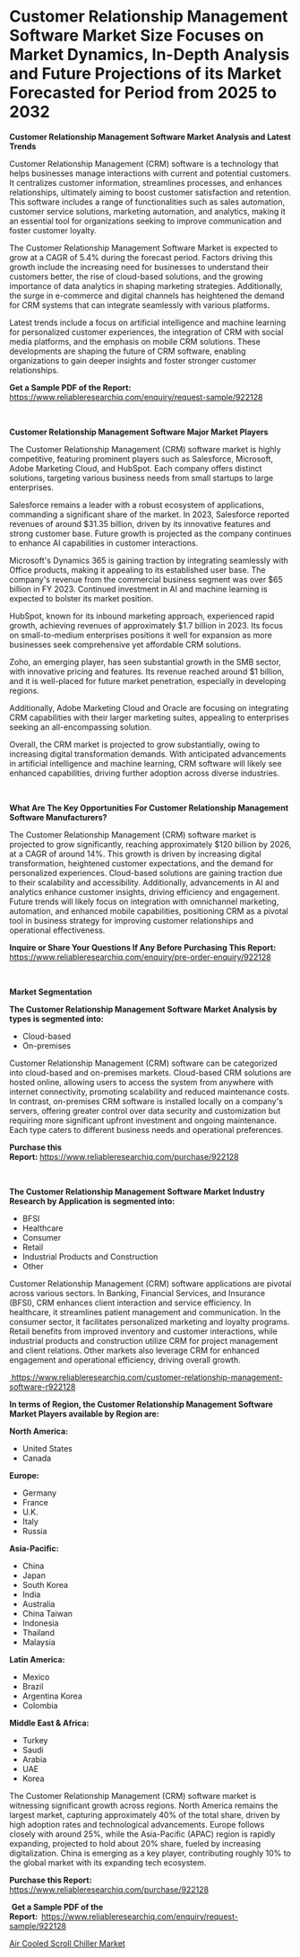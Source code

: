 <p><h1>Customer Relationship Management Software Market Size Focuses on Market Dynamics, In-Depth Analysis and Future Projections of its Market Forecasted for Period from 2025 to 2032</h1></p><p><strong>Customer Relationship Management Software Market Analysis and Latest Trends</strong></p>
<p><p>Customer Relationship Management (CRM) software is a technology that helps businesses manage interactions with current and potential customers. It centralizes customer information, streamlines processes, and enhances relationships, ultimately aiming to boost customer satisfaction and retention. This software includes a range of functionalities such as sales automation, customer service solutions, marketing automation, and analytics, making it an essential tool for organizations seeking to improve communication and foster customer loyalty.</p><p>The Customer Relationship Management Software Market is expected to grow at a CAGR of 5.4% during the forecast period. Factors driving this growth include the increasing need for businesses to understand their customers better, the rise of cloud-based solutions, and the growing importance of data analytics in shaping marketing strategies. Additionally, the surge in e-commerce and digital channels has heightened the demand for CRM systems that can integrate seamlessly with various platforms. </p><p>Latest trends include a focus on artificial intelligence and machine learning for personalized customer experiences, the integration of CRM with social media platforms, and the emphasis on mobile CRM solutions. These developments are shaping the future of CRM software, enabling organizations to gain deeper insights and foster stronger customer relationships.</p></p>
<p><strong>Get a Sample PDF of the Report:&nbsp;</strong> <a href="https://www.reliableresearchiq.com/enquiry/request-sample/922128?utm_campaign=1842&utm_medium=2&utm_source=Github&utm_content=ia&utm_term=07032025&utm_id=customer-relationship-management-software">https://www.reliableresearchiq.com/enquiry/request-sample/922128</a></p>
<p>&nbsp;</p>
<p><strong>Customer Relationship Management Software Major Market Players</strong></p>
<p><p>The Customer Relationship Management (CRM) software market is highly competitive, featuring prominent players such as Salesforce, Microsoft, Adobe Marketing Cloud, and HubSpot. Each company offers distinct solutions, targeting various business needs from small startups to large enterprises.</p><p>Salesforce remains a leader with a robust ecosystem of applications, commanding a significant share of the market. In 2023, Salesforce reported revenues of around $31.35 billion, driven by its innovative features and strong customer base. Future growth is projected as the company continues to enhance AI capabilities in customer interactions.</p><p>Microsoft's Dynamics 365 is gaining traction by integrating seamlessly with Office products, making it appealing to its established user base. The company's revenue from the commercial business segment was over $65 billion in FY 2023. Continued investment in AI and machine learning is expected to bolster its market position.</p><p>HubSpot, known for its inbound marketing approach, experienced rapid growth, achieving revenues of approximately $1.7 billion in 2023. Its focus on small-to-medium enterprises positions it well for expansion as more businesses seek comprehensive yet affordable CRM solutions.</p><p>Zoho, an emerging player, has seen substantial growth in the SMB sector, with innovative pricing and features. Its revenue reached around $1 billion, and it is well-placed for future market penetration, especially in developing regions.</p><p>Additionally, Adobe Marketing Cloud and Oracle are focusing on integrating CRM capabilities with their larger marketing suites, appealing to enterprises seeking an all-encompassing solution.</p><p>Overall, the CRM market is projected to grow substantially, owing to increasing digital transformation demands. With anticipated advancements in artificial intelligence and machine learning, CRM software will likely see enhanced capabilities, driving further adoption across diverse industries.</p></p>
<p>&nbsp;</p>
<p><strong>What Are The Key Opportunities For Customer Relationship Management Software Manufacturers?</strong></p>
<p><p>The Customer Relationship Management (CRM) software market is projected to grow significantly, reaching approximately $120 billion by 2026, at a CAGR of around 14%. This growth is driven by increasing digital transformation, heightened customer expectations, and the demand for personalized experiences. Cloud-based solutions are gaining traction due to their scalability and accessibility. Additionally, advancements in AI and analytics enhance customer insights, driving efficiency and engagement. Future trends will likely focus on integration with omnichannel marketing, automation, and enhanced mobile capabilities, positioning CRM as a pivotal tool in business strategy for improving customer relationships and operational effectiveness.</p></p>
<p><strong>Inquire or Share Your Questions If Any Before Purchasing This Report:</strong> <a href="https://www.reliableresearchiq.com/enquiry/pre-order-enquiry/922128?utm_campaign=1842&utm_medium=2&utm_source=Github&utm_content=ia&utm_term=07032025&utm_id=customer-relationship-management-software">https://www.reliableresearchiq.com/enquiry/pre-order-enquiry/922128</a></p>
<p>&nbsp;</p>
<p><strong>Market Segmentation</strong></p>
<p><strong>The Customer Relationship Management Software Market Analysis by types is segmented into:</strong></p>
<p><ul><li>Cloud-based</li><li>On-premises</li></ul></p>
<p><p>Customer Relationship Management (CRM) software can be categorized into cloud-based and on-premises markets. Cloud-based CRM solutions are hosted online, allowing users to access the system from anywhere with internet connectivity, promoting scalability and reduced maintenance costs. In contrast, on-premises CRM software is installed locally on a company's servers, offering greater control over data security and customization but requiring more significant upfront investment and ongoing maintenance. Each type caters to different business needs and operational preferences.</p></p>
<p><strong>Purchase this Report:&nbsp;</strong><a href="https://www.reliableresearchiq.com/purchase/922128?utm_campaign=1842&utm_medium=2&utm_source=Github&utm_content=ia&utm_term=07032025&utm_id=customer-relationship-management-software">https://www.reliableresearchiq.com/purchase/922128</a></p>
<p>&nbsp;</p>
<p><strong>The Customer Relationship Management Software Market Industry Research by Application is segmented into:</strong></p>
<p><ul><li>BFSI</li><li>Healthcare</li><li>Consumer</li><li>Retail</li><li>Industrial Products and Construction</li><li>Other</li></ul></p>
<p><p>Customer Relationship Management (CRM) software applications are pivotal across various sectors. In Banking, Financial Services, and Insurance (BFSI), CRM enhances client interaction and service efficiency. In healthcare, it streamlines patient management and communication. In the consumer sector, it facilitates personalized marketing and loyalty programs. Retail benefits from improved inventory and customer interactions, while industrial products and construction utilize CRM for project management and client relations. Other markets also leverage CRM for enhanced engagement and operational efficiency, driving overall growth.</p></p>
<p><a href="https://www.reliableresearchiq.com/customer-relationship-management-software-r922128?utm_campaign=1842&utm_medium=2&utm_source=Github&utm_content=ia&utm_term=07032025&utm_id=customer-relationship-management-software">&nbsp;https://www.reliableresearchiq.com/customer-relationship-management-software-r922128</a></p>
<p><strong>In terms of Region, the Customer Relationship Management Software Market Players available by Region are:</strong></p>
<p>
    <p> <strong> North America: </strong>
        <ul>
            <li>United States</li>
            <li>Canada</li>
        </ul>
        </p> 
    <p> <strong> Europe: </strong>
        <ul>
            <li>Germany</li>
            <li>France</li>
            <li>U.K.</li>
            <li>Italy</li>
            <li>Russia</li>
        </ul>
        </p> 
    <p> <strong> Asia-Pacific: </strong>
        <ul>
            <li>China</li>
            <li>Japan</li>
            <li>South Korea</li>
            <li>India</li>
            <li>Australia</li>
            <li>China Taiwan</li>
            <li>Indonesia</li>
            <li>Thailand</li>
            <li>Malaysia</li>
        </ul>
        </p> 
    <p> <strong> Latin America: </strong>
        <ul>
            <li>Mexico</li>
            <li>Brazil</li>
            <li>Argentina Korea</li>
            <li>Colombia</li>
        </ul>
        </p> 
    <p> <strong> Middle East & Africa: </strong>
        <ul>
            <li>Turkey</li>
            <li>Saudi</li>
            <li>Arabia</li>
            <li>UAE</li>
            <li>Korea</li>
        </ul>
    </p>
    </p>
<p><p>The Customer Relationship Management (CRM) software market is witnessing significant growth across regions. North America remains the largest market, capturing approximately 40% of the total share, driven by high adoption rates and technological advancements. Europe follows closely with around 25%, while the Asia-Pacific (APAC) region is rapidly expanding, projected to hold about 20% share, fueled by increasing digitalization. China is emerging as a key player, contributing roughly 10% to the global market with its expanding tech ecosystem.</p></p>
<p><strong>Purchase this Report: </strong><a href="https://www.reliableresearchiq.com/purchase/922128?utm_campaign=1842&utm_medium=2&utm_source=Github&utm_content=ia&utm_term=07032025&utm_id=customer-relationship-management-software">https://www.reliableresearchiq.com/purchase/922128</a></p>
<p>&nbsp;<strong>Get a Sample PDF of the Report:&nbsp;&nbsp;</strong><a href="https://www.reliableresearchiq.com/enquiry/request-sample/922128?utm_campaign=1842&utm_medium=2&utm_source=Github&utm_content=ia&utm_term=07032025&utm_id=customer-relationship-management-software">https://www.reliableresearchiq.com/enquiry/request-sample/922128</a></p>
<p><strong></strong></p>
<p><p><a href="https://github.com/tabormahay2f/Market-Research-Report-List-1/blob/main/air-cooled-scroll-chiller-market.md?utm_campaign=1842&utm_medium=2&utm_source=Github&utm_content=ia&utm_term=07032025&utm_id=customer-relationship-management-software">Air Cooled Scroll Chiller Market</a></p></p>